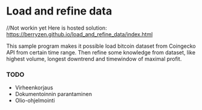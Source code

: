 # Load and refine data
 
//Not workin yet
Here is hosted solution: https://berryzen.github.io/load_and_refine_data/index.html

This sample program makes it possible load bitcoin dataset from Coingecko API from certain time range.
Then refine some knowledge from dataset, like highest volume, longest downtrend and timewindow of maximal profit.



### TODO
- Virheenkorjaus
- Dokumentoinnin parantaminen 
- Olio-ohjelmointi
